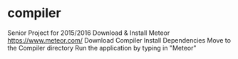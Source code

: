 # compiler
Senior Project for 2015/2016
Download & Install Meteor https://www.meteor.com/
Download Compiler
Install Dependencies
Move to the Compiler directory
Run the application by typing in "Meteor"
